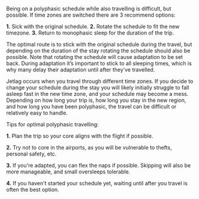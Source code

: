 Being on a polyphasic schedule while also travelling is difficult, but possible. If time zones are switched there are 3 recommend options: 

**1.** Sick with the original schedule.
**2.** Rotate the schedule to fit the new timezone. 
**3.** Return to monophasic sleep for the duration of the trip.

The optimal route is to stick with the original schedule during the travel, but depending on the duration of the stay rotating the schedule should also be possible. Note that rotating the schedule will cause adaptation to be set back. During adaptation it’s important to stick to all sleeping times, which is why many delay their adaptation until after they’ve travelled.

Jetlag occurs when you travel through different time zones. If you decide to change your schedule during the stay you will likely initially struggle to fall asleep fast in the new time zone, and your schedule may become a mess. Depending on how long your trip is, how long you stay in the new region, and how long you have been polyphasic, the travel can be difficult or relatively easy to handle.

Tips for optimal polyphasic travelling:

**1.** Plan the trip so your core aligns with the flight if possible.

**2.** Try not to core in the airports, as you will be vulnerable to thefts, personal safety, etc.

**3.** If you're adapted, you can flex the naps if possible. Skipping will also be more manageable, and small oversleeps tolerable.

**4.** If you haven't started your schedule yet, waiting until after you travel is often the best option.
